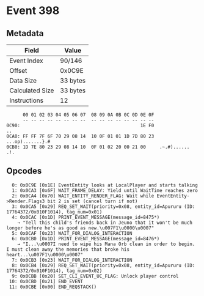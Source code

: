 # Event 398

## Metadata

| Field           | Value    |
|-----------------|----------|
| Event Index     | 90/146   |
| Offset          | 0x0C9E   |
| Data Size       | 33 bytes |
| Calculated Size | 33 bytes |
| Instructions    | 12       |

```
      00 01 02 03 04 05 06 07  08 09 0A 0B 0C 0D 0E 0F
      -- -- -- -- -- -- -- --  -- -- -- -- -- -- -- --
0C90:                                            1E F0                ..
0CA0: FF FF 7F 6F 70 29 08 14  10 0F 01 01 1D 7D 80 23  ...op).......}.#
0CB0: 1D 7E 80 23 29 08 14 10  0F 01 02 20 00 21 00     .~.#)...... .!. 
```

## Opcodes

```
  0: 0x0C9E [0x1E] EventEntity looks at LocalPlayer and starts talking
  1: 0x0CA3 [0x6F] WAIT_FRAME_DELAY: Yield until WaitTime reaches zero
  2: 0x0CA4 [0x70] WAIT_ENTITY_RENDER_FLAG: Wait while EventEntity->Render.Flags3 bit 2 is set (cancel turn if not)
  3: 0x0CA5 [0x29] REQ_SET_WAIT(priority=0x08, entity_id=Apururu (ID: 17764372/0x010F1014), tag_num=0x01)
  4: 0x0CAC [0x1D] PRINT_EVENT_MESSAGE(message_id=8475*)
    → "Tell this child's friends back in Jeuno that it won't be much longer before he's as good as new.\u007F1\u0000\u0007"
  5: 0x0CAF [0x23] WAIT_FOR_DIALOG_INTERACTION
  6: 0x0CB0 [0x1D] PRINT_EVENT_MESSAGE(message_id=8476*)
    → "I...\u0007I need to wipe his Mana Orb clean in order to begin. I must clean away the memories that broke his heart...\u007F1\u0000\u0007"
  7: 0x0CB3 [0x23] WAIT_FOR_DIALOG_INTERACTION
  8: 0x0CB4 [0x29] REQ_SET_WAIT(priority=0x08, entity_id=Apururu (ID: 17764372/0x010F1014), tag_num=0x02)
  9: 0x0CBB [0x20] SET_CLI_EVENT_UC_FLAG: Unlock player control
 10: 0x0CBD [0x21] END_EVENT
 11: 0x0CBE [0x00] END_REQSTACK()
```
